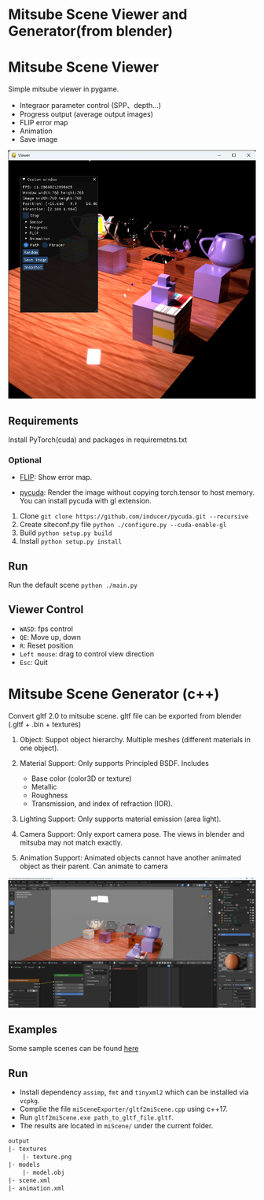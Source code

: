 # Mitsube Scene Viewer and Generator(from blender)
# Mitsube Scene Viewer
Simple mitsube viewer in pygame.
- Integraor parameter control (SPP、depth...)
- Progress output (average output images)
- FLIP error map
- Animation
- Save image

![](/images/miViewer.png)

## Requirements
Install PyTorch(cuda) and packages in requiremetns.txt

### Optional
- [FLIP](https://github.com/NVlabs/flip): Show error map.

- [pycuda](https://github.com/inducer/pycuda): Render the image without copying torch.tensor to host memory. You can install pycuda with gl extension.
1. Clone  `git clone https://github.com/inducer/pycuda.git --recursive`
2. Create siteconf.py file `python ./configure.py --cuda-enable-gl`
3. Build `python setup.py build`
4. Install `python setup.py install`

## Run
Run the default scene `python ./main.py`

## Viewer Control
- `WASD`: fps control
- `QE`: Move up, down
- `R`: Reset position
- `Left mouse`: drag to control view direction
- `Esc`: Quit

# Mitsube Scene Generator (c++)
Convert gltf 2.0 to mitsube scene. 
gltf file can be exported from blender (.gltf + .bin + textures)
1. Object:
    Suppot object hierarchy. Multiple meshes (different materials in one object).
1. Material Support:
    Only supports Principled BSDF.
    Includes 
    - Base color (color3D or texture)
    - Metallic
    - Roughness
    - Transmission, and index of refraction (IOR).

2. Lighting Support:
    Only supports material emission (area light).

3. Camera Support:
    Only export camera pose. The views in blender and mitsuba may not match exactly.

4. Animation Support:
    Animated objects cannot have another animated object as their parent.
    Can animate to camera

![](./images/blender.png)
## Examples
Some sample scenes can be found [here](./scene/)
## Run
- Install dependency `assimp`, `fmt` and `tinyxml2` which can be installed via `vcpkg`.
- Complie the file `miSceneExporter/gltf2miScene.cpp` using c++17.
- Run `gltf2miScene.exe path_to_gltf_file.gltf`.
- The results are located in `miScene/` under the current folder.
```
output
|- textures
    |- texture.png
|- models
    |- model.obj
|- scene.xml
|- animation.xml
```
